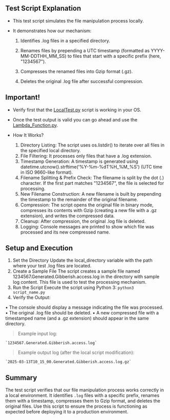 ## Test Script Explanation

- This test script simulates the file manipulation process locally.
  
- It demonstrates how our mechanism:
  
	1. Identifies .log files in a specified directory.

	2. Renames files by prepending a UTC timestamp (formatted as YYYY-MM-DDTHH_MM_SS) to files that start with a specific prefix (here, "1234567").

	3. Compresses the renamed files into Gzip format (.gz).

	4. Deletes the original .log file after successful compression.

## Important!

- Verify first that the [LocalTest.py](LocalTest.py) script is working in your OS.

- Once the test output is valid you can go ahead and use the [Lambda_Function.py](../Lambda_Function.py).

- How It Works?

	1. Directory Listing:
		The script uses os.listdir() to iterate over all files in the specified local directory.
	2. File Filtering:
		It processes only files that have a .log extension.
	3. Timestamp Generation:
		A timestamp is generated using datetime.utcnow().strftime('%Y-%m-%dT%H_%M_%S') (UTC time in ISO 9660-like format).
	4. Filename Splitting & Prefix Check:
		The filename is split by the dot (.) character. If the first part matches "1234567", the file is selected for processing.
	5. New Filename Construction:
		A new filename is built by prepending the timestamp to the remainder of the original filename.
	6. Compression:
		The script opens the original file in binary mode, compresses its contents with Gzip (creating a new file with a .gz extension), and writes the compressed data.
	7. Cleanup:
		After compression, the original .log file is deleted.
	8. Logging:
	Console messages are printed to show which file was processed and its new compressed name.

## Setup and Execution
1. Set the Directory
	Update the local_directory variable with the path where your test .log files are located.
2. Create a Sample File
	The script creates a sample file named 1234567.Generated.Gibberish.access.log in the directory with sample log content. This file is used to test the 				processing mechanism.
3. Run the Script
	Execute the script using Python 3:
	`
	python3 script_name.py
	`
4. Verify the Output:

• The console should display a message indicating the file was processed.
• The original .log file should be deleted.
• A new compressed file with a timestamped name (and a .gz extension) should appear in the same directory.

>Example input log:

	`1234567.Generated.Gibberish.access.log`

>Example output log (after the local script modification):

	`2025-03-13T10_15_00.Generated.Gibberish.access.log.gz`

## Summary

The test script verifies that our file manipulation process works correctly in a local environment.
It identifies `.log` files with a specific prefix, renames them with a timestamp, compresses them to Gzip format, and deletes the original files.
Use this script to ensure the process is functioning as expected before deploying it to a production environment.
